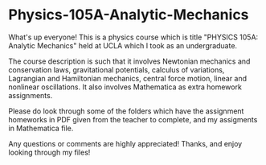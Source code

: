 # Physics-105A-Analytic-Mechanics

What's up everyone! This is a physics course which is title "PHYSICS 105A: Analytic Mechanics" held at UCLA which I took as an undergraduate.

The course description is such that it involves Newtonian mechanics and conservation laws, gravitational potentials, calculus of variations, Lagrangian and Hamiltonian mechanics, central force motion, linear and nonlinear oscillations. It also involves Mathematica as extra homework assignments.

Please do look through some of the folders which have the assignment homeworks in PDF given from the teacher to complete, and my assigments in Mathematica file.

Any questions or comments are highly appreciated! Thanks, and enjoy looking through my files!
